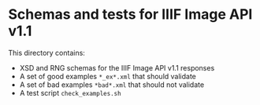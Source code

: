 # Schemas and tests for IIIF Image API v1.1

This directory contains:

  * XSD and RNG schemas for the IIIF Image API v1.1 responses
  * A set of good examples `*_ex*.xml` that should validate
  * A set of bad examples `*bad*.xml` that should not validate
  * A test script `check_examples.sh`
